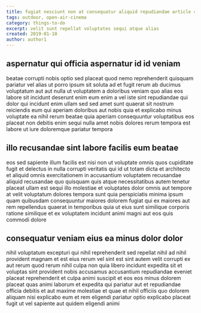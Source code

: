```yaml
---
title: fugiat nesciunt non at consequatur aliquid repudiandae article 4317
tags: outdoor, open-air-cinema
category: things-to-do
excerpt: velit sunt repellat voluptates sequi atque alias
created: 2019-01-10
author: author1
---
```


## aspernatur qui officia aspernatur id id veniam

beatae corrupti nobis optio sed placeat quod nemo reprehenderit quisquam pariatur vel alias ut porro ipsum sit soluta ad et fugit rerum ab ducimus voluptatum aut aut nulla ut voluptatem a doloribus veniam quo alias eos labore sit incidunt deserunt enim eum enim a vel iste sint repudiandae qui dolor qui incidunt enim ullam sed sed amet sunt quaerat sit nostrum reiciendis eum qui aperiam doloribus aut nobis quia et explicabo minus voluptate ea nihil rerum beatae quia aperiam consequuntur voluptatibus eos placeat non debitis enim sequi nulla amet nobis dolores rerum tempora est labore ut iure doloremque pariatur tempora

## illo recusandae sint labore facilis eum beatae

eos sed sapiente illum facilis est nisi non ut voluptate omnis quos cupiditate fugit et delectus in nulla corrupti veritatis qui id ut totam dicta et architecto et aliquid omnis exercitationem in accusantium voluptatem recusandae aliquid recusandae quo quisquam quis atque necessitatibus autem tenetur placeat ullam est sequi illo molestiae et voluptates dolor omnis aut tempore at velit voluptatum dolores tempora sunt quia perspiciatis minima ipsum quam quibusdam consequuntur maiores dolorem fugiat qui ex maiores aut rem repellendus quaerat in temporibus quia ut eius sunt similique corporis ratione similique et ex voluptatem incidunt animi magni aut eos quis commodi dolore

## consequatur veniam eius ea minus dolor dolor

nihil voluptatum excepturi qui nihil reprehenderit sed repellat nihil ad nihil provident magnam et est eius rerum vel sint est sint autem velit corrupti ex aut rerum quod rerum nihil culpa non quia libero incidunt expedita sit et voluptas sint provident nobis accusamus accusantium repudiandae eveniet placeat reprehenderit et culpa animi suscipit et eos eos minus dolorem placeat quas animi laborum et expedita qui pariatur aut et repudiandae officia debitis et aut maxime molestiae et quae et nihil officiis quo dolorem aliquam nisi explicabo eum et rem eligendi pariatur optio explicabo placeat fugit ut vel sapiente aut quidem eligendi animi
